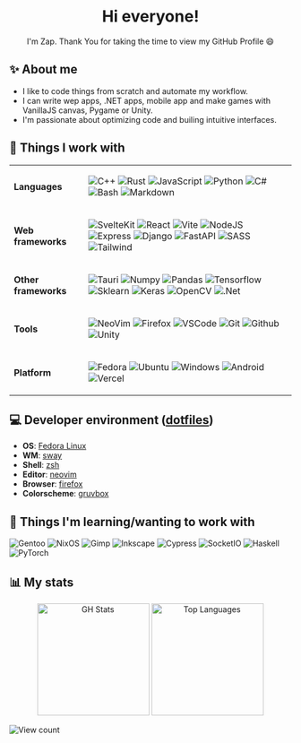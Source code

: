 <div align="center">

 # Hi everyone!

 I'm Zap. Thank You for taking the time to view my GitHub Profile :smile:

</div>

## ✨ About me

 - I like to code things from scratch and automate my workflow.
 - I can write wep apps, .NET apps, mobile app and make games with VanillaJS canvas, Pygame or Unity.
 - I'm passionate about optimizing code and builing intuitive interfaces.

## 🧰 Things I work with

<table>
 <tr>
  <td>

   **Languages**

  </td>
  <td>

   ![C++](https://img.shields.io/badge/c++-%2300599C.svg?style=for-the-badge&logo=c%2B%2B&logoColor=white)
   ![Rust](https://img.shields.io/badge/Rust-000000?style=for-the-badge&logo=rust&logoColor=white)
   ![JavaScript](https://img.shields.io/badge/javascript-%23323330.svg?style=for-the-badge&logo=javascript&logoColor=%23F7DF1E)
   ![Python](https://img.shields.io/badge/python-%2314354C.svg?style=for-the-badge&logo=python&logoColor=white)
   ![C#](https://img.shields.io/badge/c%23-%23239120.svg?style=for-the-badge&logo=c-sharp&logoColor=white)
   ![Bash](https://img.shields.io/badge/shell_script-%23121011.svg?style=for-the-badge&logo=gnu-bash&logoColor=white)
   ![Markdown](https://img.shields.io/badge/Markdown-000000?style=for-the-badge&logo=markdown&logoColor=white)

  </td>
 </tr>
 <tr>
  <td>

   **Web frameworks**

  </td>
  <td>

   ![SvelteKit](https://img.shields.io/badge/SvelteKit-FF3E00?style=for-the-badge&logo=Svelte&logoColor=white)
   ![React](https://img.shields.io/badge/react-%2320232a.svg?style=for-the-badge&logo=react&logoColor=%2361DAFB)
   ![Vite](https://img.shields.io/badge/Vite-B73BFE?style=for-the-badge&logo=vite&logoColor=FFD62E)
   ![NodeJS](https://img.shields.io/badge/node.js-%2343853D.svg?style=for-the-badge&logo=node-dot-js&logoColor=white)
   ![Express](https://img.shields.io/badge/express.js-%23404d59.svg?style=for-the-badge&logo=express&logoColor=%2361DAFB)
   ![Django](https://img.shields.io/badge/django-%23092E20.svg?style=for-the-badge&logo=django&logoColor=white)
   ![FastAPI](https://img.shields.io/badge/fastapi-109989?style=for-the-badge&logo=FASTAPI&logoColor=white)
   ![SASS](https://img.shields.io/badge/SASS-hotpink.svg?style=for-the-badge&logo=SASS&logoColor=white)
   ![Tailwind](https://img.shields.io/badge/Tailwind_CSS-38B2AC?style=for-the-badge&logo=tailwind-css&logoColor=white)

  </td>
 </tr>
 <tr>
  <td>

   **Other frameworks**

  </td>
  <td>

   ![Tauri](https://img.shields.io/badge/Tauri-FFC131?style=for-the-badge&logo=Tauri&logoColor=white)
   ![Numpy](https://img.shields.io/badge/Numpy-777BB4?style=for-the-badge&logo=numpy&logoColor=white)
   ![Pandas](https://img.shields.io/badge/Pandas-2C2D72?style=for-the-badge&logo=pandas&logoColor=white)
   ![Tensorflow](https://img.shields.io/badge/TensorFlow-FF6F00?style=for-the-badge&logo=TensorFlow&logoColor=white)
   ![Sklearn](https://img.shields.io/badge/scikit_learn-F7931E?style=for-the-badge&logo=scikit-learn&logoColor=white)
   ![Keras](https://img.shields.io/badge/Keras-D00000?style=for-the-badge&logo=Keras&logoColor=white)
   ![OpenCV](https://img.shields.io/badge/OpenCV-27338e?style=for-the-badge&logo=OpenCV&logoColor=white)
   ![.Net](https://img.shields.io/badge/.NET-5C2D91?style=for-the-badge&logo=.net&logoColor=white)

  </td>
 </tr>
 <tr>
  <td>

   **Tools**

  </td>
  <td>

   ![NeoVim](https://img.shields.io/badge/NeoVim-%2357A143.svg?&style=for-the-badge&logo=neovim&logoColor=white)
   ![Firefox](https://img.shields.io/badge/Firefox_Browser-FF7139?style=for-the-badge&logo=Firefox-Browser&logoColor=white)
   ![VSCode](https://img.shields.io/badge/VisualStudioCode-0078d7.svg?style=for-the-badge&logo=visual-studio-code&logoColor=white)
   ![Git](https://img.shields.io/badge/git-%23F05033.svg?style=for-the-badge&logo=git&logoColor=white)
   ![Github](https://img.shields.io/badge/github-%23121011.svg?style=for-the-badge&logo=github&logoColor=white)
   ![Unity](https://img.shields.io/badge/unity-%23000000.svg?style=for-the-badge&logo=unity&logoColor=white)

  </td>
 </tr>
 <tr>
  <td>

   **Platform**

  </td>
  <td>

   ![Fedora](https://img.shields.io/badge/Fedora-294172?style=for-the-badge&logo=fedora&logoColor=white)
   ![Ubuntu](https://img.shields.io/badge/Ubuntu-E95420?style=for-the-badge&logo=ubuntu&logoColor=white)
   ![Windows](https://img.shields.io/badge/Windows-0078D6?style=for-the-badge&logo=windows&logoColor=white)
   ![Android](https://img.shields.io/badge/Android-3DDC84?style=for-the-badge&logo=android&logoColor=white)
   ![Vercel](https://img.shields.io/badge/Vercel-000000?style=for-the-badge&logo=vercel&logoColor=white)

  </td>
 </tr>
</table>

## 💻 Developer environment ([**dotfiles**](https://github.com/ziap/dotfiles))

- **OS**: [Fedora Linux](https://getfedora.org/)
- **WM**: [sway](https://swaywm.org/)
- **Shell**: [zsh](https://www.zsh.org/)
- **Editor**: [neovim](https://neovim.io/)
- **Browser**: [firefox](https://www.mozilla.org/en-US/firefox/)
- **Colorscheme**: [gruvbox](https://github.com/morhetz/gruvbox)

## 🧪 Things I'm learning/wanting to work with

![Gentoo](https://img.shields.io/badge/Gentoo-54487A?style=for-the-badge&logo=gentoo&logoColor=white)
![NixOS](https://img.shields.io/badge/NixOS-5277C3?style=for-the-badge&logo=nixos&logoColor=white)
![Gimp](https://img.shields.io/badge/gimp-5C5543?style=for-the-badge&logo=gimp&logoColor=white)
![Inkscape](https://img.shields.io/badge/Inkscape-000000?style=for-the-badge&logo=Inkscape&logoColor=white)
![Cypress](https://img.shields.io/badge/Cypress-17202C?style=for-the-badge&logo=cypress&logoColor=white)
![SocketIO](https://img.shields.io/badge/Socket.io-010101?&style=for-the-badge&logo=Socket.io&logoColor=white)
![Haskell](https://img.shields.io/badge/Haskell-5D4F85?style=for-the-badge&logo=haskell&logoColor=white)
![PyTorch](https://img.shields.io/badge/PyTorch-EE4C2C?style=for-the-badge&logo=PyTorch&logoColor=white)

## 📊 My stats

<div align="center">
 <img alt="GH Stats" height="200px" src="https://github-readme-stats.vercel.app/api?username=ziap"/>
 <img alt="Top Languages" height="200px" src="https://github-readme-stats.vercel.app/api/top-langs/?username=ziap&layout=compact"/>
</div>

![View count](https://komarev.com/ghpvc/?username=ziap)
